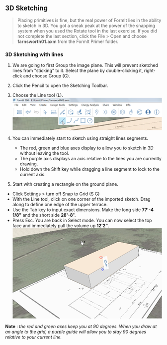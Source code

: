 ## 3D Sketching

>Placing primitives is fine, but the real power of FormIt lies in the
ability to sketch in 3D. You got a sneak peak at the power of the
snapping system when you used the Rotate tool in the last exercise.
If you did not complete the last section, click the File &gt; Open and
choose **farnsworth01.axm** from the FormIt Primer folder.

### 3D Sketching with lines

1. We are going to first Group the image plane. This will prevent sketched lines from "sticking" to it. Select the plane by double-clicking it, right-click and choose Group (G).

2. Click the Pencil to open the Sketching Toolbar.

3. Choose the Line tool (L). ![](./images/b73dbf13-d655-42fa-ae12-164e8bda28ad.png)

4. You can immediately start to sketch using straight lines segments.
	- The red, green and blue axes display to allow you to sketch in 3D without leaving the tool.
	- The purple axis displays an axis relative to the lines you are currently drawing.
	- Hold down the Shift key while dragging a line segment to lock to the current axis.

5. Start with creating a rectangle on the ground plane.
 - Click Settings &gt; turn off Snap to Grid (S G)
 - With the Line tool, click on one corner of the imported sketch. Drag along to define one edge of the upper terrace.
 - Use the Tab key to input exact dimensions. Make the long side **77'-4 1/8"** and the short side **28'-8**".
 - Press Esc. You are back in Select mode. You can now select the top face and immediately pull the volume up **12'2"**.
![](./images/bba6b093-7e05-4a92-b792-1601dbf26ecc.png)

**Note** : *the red and green axes keep you at 90 degrees. When you draw
at an angle to the grid, a purple guide will allow you to stay 90
degrees relative to your current line.*
